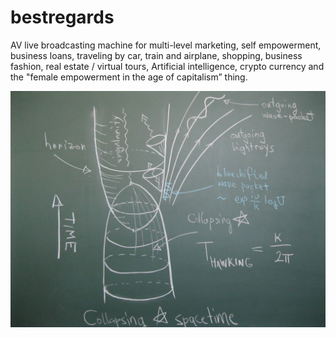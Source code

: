 # bestregards
AV live broadcasting machine for multi-level marketing, self empowerment, business loans, traveling by car, train and airplane, shopping, business fashion, real estate / virtual tours, Artificial intelligence, crypto currency and the "female empowerment in the age of capitalism” thing.

![Juast a test how to add images](/images/IMG_6545.jpg) <!-- .element height="50%" width="100%" -->
